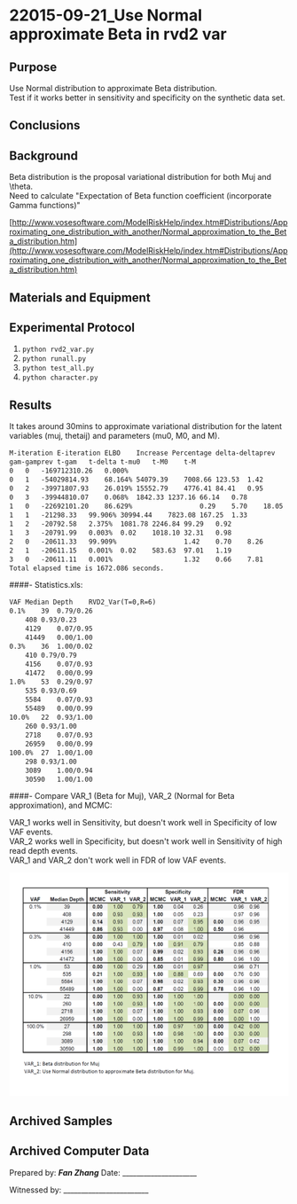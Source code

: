 22015-09-21_Use Normal approximate Beta in rvd2 var
==============================

Purpose
------------
Use Normal distribution to approximate Beta distribution.  
Test if it works better in sensitivity and specificity on the synthetic data set.

Conclusions
-----------------
 
   
Background
-----------------
Beta distribution is the proposal variational distribution for both Muj and \theta.  
Need to calculate "Expectation of Beta function coefficient (incorporate Gamma functions)"

[http://www.vosesoftware.com/ModelRiskHelp/index.htm#Distributions/Approximating_one_distribution_with_another/Normal_approximation_to_the_Beta_distribution.htm](http://www.vosesoftware.com/ModelRiskHelp/index.htm#Distributions/Approximating_one_distribution_with_another/Normal_approximation_to_the_Beta_distribution.htm)


Materials and Equipment
------------------------------



Experimental Protocol
---------------------------
1.  `python rvd2_var.py`
2.  `python runall.py`
3.  `python test_all.py`
4.  `python character.py`

##### 

Results
----------- 
It takes around 30mins to approximate variational distribution for the latent variables (muj, thetaij) and parameters (mu0, M0, and M).     
  

	M-iteration	E-iteration	ELBO	Increase Percentage	delta-deltaprev	gam-gamprev	t-gam	t-delta	t-mu0	t-M0	t-M
	0	0	-169712310.26	0.000%							
	0	1	-54029814.93	68.164%	54079.39	7008.66	123.53	1.42			
	0	2	-39971807.93	26.019%	15552.79	4776.41	84.41	0.95			
	0	3	-39944810.07	0.068%	1842.33	1237.16	66.14	0.78			
	1	0	-22692101.20	86.629%					0.29	5.70	18.05
	1	1	-21298.33	99.906%	30994.44	7823.08	167.25	1.33			
	1	2	-20792.58	2.375%	1081.78	2246.84	99.29	0.92			
	1	3	-20791.99	0.003%	0.02	1018.10	32.31	0.98			
	2	0	-20611.33	99.909%					1.42	0.70	8.26
	2	1	-20611.15	0.001%	0.02	583.63	97.01	1.19			
	3	0	-20611.11	0.001%					1.32	0.66	7.81
	Total elapsed time is 1672.086 seconds.



####- Statistics.xls:
	
	VAF	Median Depth	RVD2_Var(T=0,R=6)
	0.1%	39	0.79/0.26
		408	0.93/0.23
		4129	0.07/0.95
		41449	0.00/1.00
	0.3%	36	1.00/0.02
		410	0.79/0.79
		4156	0.07/0.93
		41472	0.00/0.99
	1.0%	53	0.29/0.97
		535	0.93/0.69
		5584	0.07/0.93
		55489	0.00/0.99
	10.0%	22	0.93/1.00
		260	0.93/1.00
		2718	0.07/0.93
		26959	0.00/0.99
	100.0%	27	1.00/1.00
		298	0.93/1.00
		3089	1.00/0.94
		30590	1.00/1.00


####- Compare VAR\_1 (Beta for Muj), VAR\_2 (Normal for Beta approximation), and MCMC:

VAR\_1 works well in Sensitivity, but doesn't work well in Specificity of low VAF events.  
VAR\_2 works well in Specificity, but doesn't work well in Sensitivity of high read depth events.  
VAR\_1 and VAR\_2 don't work well in FDR of low VAF events. 


![](var-beta_var-normal_mcmc_highlight.png)


Archived Samples
-------------------------

Archived Computer Data
------------------------------


Prepared by: _______Fan Zhang_______     Date: _____________________


Witnessed by: ________________________
